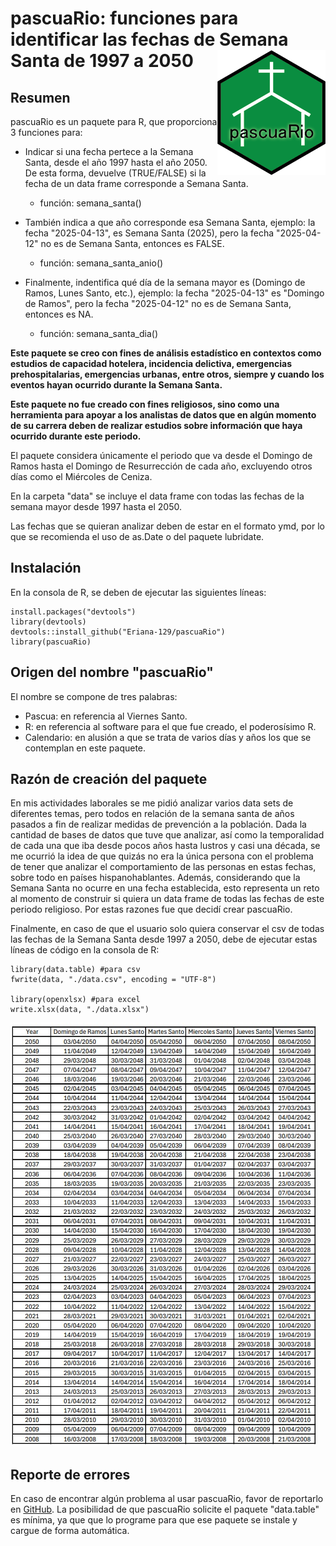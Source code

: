 # pascuaRio: funciones para identificar las fechas de Semana Santa de 1997 a 2050 <img src='/logo_pascuario.png' align="right" height="200" />

## Resumen
pascuaRio es un paquete para R, que proporciona 3 funciones para:

* Indicar si una fecha pertece a la Semana Santa, desde el año 1997 hasta el año 2050. De esta forma, devuelve (TRUE/FALSE) si la fecha de un data frame corresponde a Semana Santa.
  * función: semana_santa()
    
* También indica a que año corresponde esa Semana Santa, ejemplo: la fecha "2025-04-13", es Semana Santa (2025), pero la fecha "2025-04-12" no es de Semana Santa, entonces es FALSE.
  * función: semana_santa_anio()
    
* Finalmente, indentifica qué día de la semana mayor es (Domingo de Ramos, Lunes Santo, etc.), ejemplo: la fecha "2025-04-13" es "Domingo de Ramos", pero la fecha "2025-04-12" no es de Semana Santa, entonces es NA.
  * función: semana_santa_dia() 
  
**Este paquete se creo con fines de análisis estadístico en contextos como estudios de capacidad hotelera, incidencia delictiva, emergencias prehospitalarias, emergencias urbanas, entre otros, siempre y cuando los eventos hayan ocurrido durante la Semana Santa.**

**Este paquete no fue creado con fines religiosos, sino como una herramienta para apoyar a los analistas de datos que en algún momento de su carrera deben de realizar estudios sobre información que haya ocurrido durante este periodo.**

El paquete considera únicamente el periodo que va desde el Domingo de Ramos hasta el Domingo de Resurrección de cada año, excluyendo otros días como el Miércoles de Ceniza. 

En la carpeta "data" se incluye el data frame con todas las fechas de la semana mayor desde 1997 hasta el 2050. 

Las fechas que se quieran analizar deben de estar en el formato ymd, por lo que se recomienda el uso de as.Date o del paquete lubridate.

## Instalación

En la consola de R, se deben de ejecutar las siguientes líneas:

```
install.packages("devtools")
library(devtools)
devtools::install_github("Eriana-129/pascuaRio")
library(pascuaRio)
```

## Origen del nombre "pascuaRio"

El nombre se compone de tres palabras:

* Pascua: en referencia al Viernes Santo.
* R: en referencia al software para el que fue creado, el poderosísimo R.
* Calendario: en alusión a que se trata de varios días y años los que se contemplan en este paquete.

## Razón de creación del paquete

En mis actividades laborales se me pidió analizar varios data sets de diferentes temas, pero todos en relación de la semana santa de años pasados a fin de realizar medidas de prevención a la población. Dada la cantidad de bases de datos que tuve que analizar, así como la temporalidad de cada una que iba desde pocos años hasta lustros y casi una década, se me ocurrió la idea de que quizás no era la única persona con el problema de tener que analizar el comportamiento de las personas en estas fechas, sobre todo en países hispanohablantes. Además, considerando que la Semana Santa no ocurre en una fecha establecida, esto representa un reto al momento de construir si quiera un data frame de todas las fechas de este periodo religioso. Por estas razones fue que decidí crear pascuaRio.

Finalmente, en caso de que el usuario solo quiera conservar el csv de todas las fechas de la Semana Santa desde 1997 a 2050, debe de ejecutar estas líneas de código en la consola de R:

```
library(data.table) #para csv
fwrite(data, "./data.csv", encoding = "UTF-8")

library(openxlsx) #para excel
write.xlsx(data, "./data.xlsx")
```
![Banner](./fechas.JPG)

## Reporte de errores

En caso de encontrar algún problema al usar pascuaRio, favor de reportarlo en [GitHub](https://github.com/Eriana-129/pascuaRio/issues). La posibilidad de que pascuaRio solicite el paquete "data.table" es mínima, ya que que lo programe para que ese paquete se instale y cargue de forma automática.



